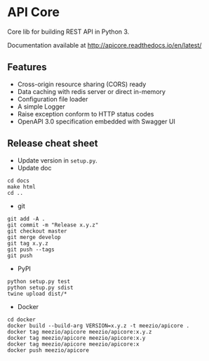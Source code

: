 # API Core

Core lib for building REST API in Python 3.

Documentation available at http://apicore.readthedocs.io/en/latest/

## Features

* Cross-origin resource sharing (CORS) ready
* Data caching with redis server or direct in-memory
* Configuration file loader
* A simple Logger
* Raise exception conform to HTTP status codes
* OpenAPI 3.0 specification embedded with Swagger UI

## Release cheat sheet

* Update version in ``setup.py``.
* Update doc
```
cd docs
make html
cd ..
```
* git
```
git add -A .
git commit -m "Release x.y.z"
git checkout master
git merge develop
git tag x.y.z
git push --tags
git push
```
* PyPI
```
python setup.py test
python setup.py sdist
twine upload dist/*
```
* Docker
```
cd docker
docker build --build-arg VERSION=x.y.z -t meezio/apicore .
docker tag meezio/apicore meezio/apicore:x.y.z
docker tag meezio/apicore meezio/apicore:x.y
docker tag meezio/apicore meezio/apicore:x
docker push meezio/apicore
```
